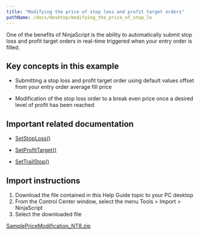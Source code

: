 ```yaml
---
title: "Modifying the price of stop loss and profit target orders"
pathName: /docs/desktop/modifying_the_price_of_stop_lo
---
```


One of the benefits of NinjaScript is the ability to automatically submit stop loss and profit target orders in real-time triggered when your entry order is filled.

## Key concepts in this example

- Submitting a stop loss and profit target order using default values offset from your entry order average fill price

- Modification of the stop loss order to a break even price once a desired level of profit has been reached

## Important related documentation

- [SetStopLoss()](/docs/desktop/setstoploss)

- [SetProfitTarget()](/docs/desktop/setprofittarget)

- [SetTrailStop()](/docs/desktop/settrailstop)

## Import instructions

1. Download the file contained in this Help Guide topic to your PC desktop
2. From the Control Center window, select the menu Tools > Import > NinjaScript
3. Select the downloaded file

[SamplePriceModification_NT8.zip](https://ninjatrader.com/support/helpGuides/nt8/samples/SamplePriceModification_NT8.zip)
